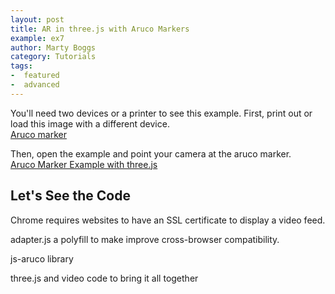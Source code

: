 ```yaml
---
layout: post
title: AR in three.js with Aruco Markers
example: ex7
author: Marty Boggs
category: Tutorials
tags:
-  featured
-  advanced
---
```


You'll need two devices or a printer to see this example. First, print out or load this image with a different device.<br>
<a href="https://martyboggs.github.io/aruco-marker-example/images/aruco.jpg" target="_blank">Aruco marker <i class="fa fa-external-link"></i></a>
<!--more-->

Then, open the example and point your camera at the aruco marker.<br>
<a href="https://martyboggs.github.io/aruco-marker-example" target="_blank">Aruco Marker Example with three.js <i class="fa fa-external-link"></i></a>




## Let's See the Code

Chrome requires websites to have an SSL certificate to display a video feed.

adapter.js a polyfill to make improve cross-browser compatibility.

js-aruco library

three.js and video code to bring it all together


<!--Ok, now that you have your JSON file we can get it into the browser. To get started, we'll use this <a href="{{site.url}}/threejs-world-blank-template.html" download="threejs-world-{{page.example}}.html">basic template <i class="fa fa-download"></i></a> that I use in a lot of posts. Open the template to follow along.
-->